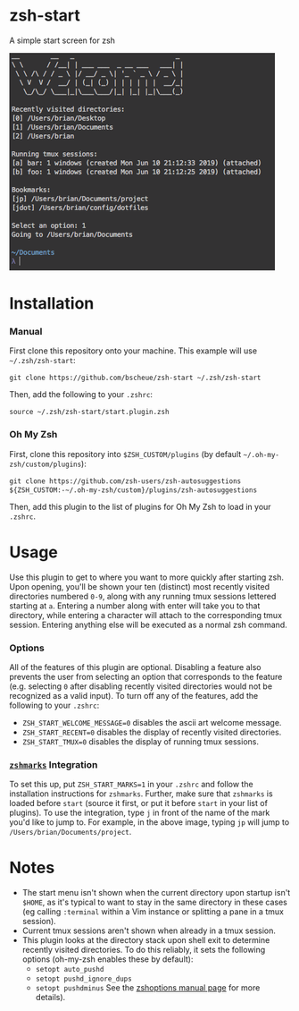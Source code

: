 # zsh-start
A simple start screen for zsh

![Example](/images/example.png)

# Installation
### Manual
First clone this repository onto your machine. This example will use `~/.zsh/zsh-start`:
```
git clone https://github.com/bscheue/zsh-start ~/.zsh/zsh-start
```
Then, add the following to your `.zshrc`:
```
source ~/.zsh/zsh-start/start.plugin.zsh
```

### Oh My Zsh
First, clone this repository into `$ZSH_CUSTOM/plugins` (by default `~/.oh-my-zsh/custom/plugins`):
```
git clone https://github.com/zsh-users/zsh-autosuggestions ${ZSH_CUSTOM:-~/.oh-my-zsh/custom}/plugins/zsh-autosuggestions
```
Then, add this plugin to the list of plugins for Oh My Zsh to load in your `.zshrc`.

# Usage
Use this plugin to get to where you want to more quickly after starting zsh.
Upon opening, you'll be shown your ten (distinct) most recently visited directories
numbered `0-9`, along with any running tmux sessions lettered starting at `a`.
Entering a number along with enter will take you to that directory,
while entering a character will attach to the corresponding tmux session.
Entering anything else will be executed as a normal zsh command.


### Options
All of the features of this plugin are optional. Disabling a feature also prevents the user from
selecting an option that corresponds to the feature (e.g. selecting `0` after disabling
recently visited directories would not be recognized as a valid input).
To turn off any of the features, add the following to your `.zshrc`:
* `ZSH_START_WELCOME_MESSAGE=0` disables the ascii art welcome message.
* `ZSH_START_RECENT=0` disables the display of recently visited directories.
* `ZSH_START_TMUX=0` disables the display of running tmux sessions.

### [`zshmarks`](https://github.com/jocelynmallon/zshmarks) Integration
To set this up, put `ZSH_START_MARKS=1` in your `.zshrc` and follow the
installation instructions for `zshmarks`.
Further, make sure that `zshmarks` is loaded before `start`
(source it first, or put it before `start` in your list of plugins).
To use the integration, type `j` in front of the name of the mark you'd like to
jump to. For example, in the above image, typing `jp` will jump to
`/Users/brian/Documents/project`.

# Notes
* The start menu isn't shown when the current directory upon startup isn't `$HOME`, as it's
typical to want to stay in the same directory in these cases (eg calling `:terminal` within
a Vim instance or splitting a pane in a tmux session).
* Current tmux sessions aren't shown when already in a tmux session.
* This plugin looks at the directory stack upon shell exit to determine recently visited directories.
  To do this reliably, it sets the following options (oh-my-zsh enables these by default):
  * `setopt auto_pushd`
  * `setopt pushd_ignore_dups`
  * `setopt pushdminus`
See the [zshoptions manual page](https://www.mankier.com/1/zshoptions) for more details).
